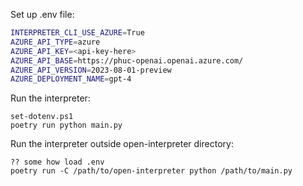 Set up .env file:
```sh
INTERPRETER_CLI_USE_AZURE=True
AZURE_API_TYPE=azure
AZURE_API_KEY=<api-key-here>
AZURE_API_BASE=https://phuc-openai.openai.azure.com/
AZURE_API_VERSION=2023-08-01-preview
AZURE_DEPLOYMENT_NAME=gpt-4
```

Run the interpreter:
```
set-dotenv.ps1
poetry run python main.py
```

Run the interpreter outside open-interpreter directory:
```
?? some how load .env
poetry run -C /path/to/open-interpreter python /path/to/main.py
```

